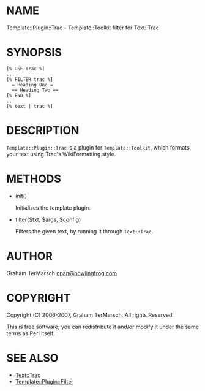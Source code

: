 # NAME

Template::Plugin::Trac - Template::Toolkit filter for Text::Trac

# SYNOPSIS

```
[% USE Trac %]
...
[% FILTER trac %]
  = Heading One =
  == Heading Two ==
[% END %]
...
[% text | trac %]
```

# DESCRIPTION

`Template::Plugin::Trac` is a plugin for `Template::Toolkit`, which formats
your text using Trac's WikiFormatting style.

# METHODS

- init()

    Initializes the template plugin.

- filter($txt, $args, $config)

    Filters the given text, by running it through `Text::Trac`.

# AUTHOR

Graham TerMarsch <cpan@howlingfrog.com>

# COPYRIGHT

Copyright (C) 2006-2007, Graham TerMarsch.  All rights Reserved.

This is free software; you can redistribute it and/or modify it under the same
terms as Perl itself.

# SEE ALSO

- [Text::Trac](https://metacpan.org/pod/Text%3A%3ATrac)
- [Template::Plugin::Filter](https://metacpan.org/pod/Template%3A%3APlugin%3A%3AFilter)
